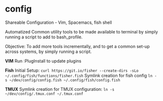 # config
Shareable Configuration - Vim, Spacemacs, fish shell

Automatized Common utility tools to be made available to terminal by simply running a script to add to bash_profile.

Objective: To add more tools incrementally, and to get a common set-up across systems, by simply running a script.

**VIM**
Run :PlugInstall to update plugins

**Fish**
Initial Setup:
`curl https://git.io/fisher --create-dirs -sLo ~/.config/fish/functions/fisher.fish`
Symlink creation for fish config `ln -s ~/dev/config/config.fish ~/.config/fish/config.fish`

**TMUX**
Symlink creation for TMUX configuration: `ln -s ~/dev/config/.tmux.conf ~/.tmux.conf`
